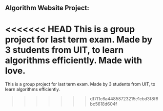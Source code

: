 ## Algorithm Website Project:

<<<<<<< HEAD
This is a group project for last term exam. Made by 3 students from UIT, to learn algorithms efficiently. Made with love.
=======
This is a group project for last term exam. Made by 3 students from UIT, to learn algorithms efficiently.
>>>>>>> df7f1c6a44858723215e1cbd3f8f6bc5618d604f
